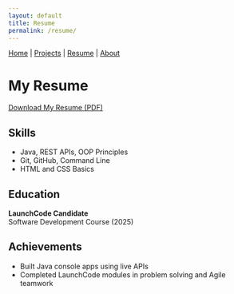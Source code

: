 ```yaml
---
layout: default
title: Resume
permalink: /resume/
---
```

[Home](/) | [Projects](/projects/) | [Resume](/resume/) | [About](/about/)

# My Resume

[Download My Resume (PDF)](/resume.pdf)

## Skills
- Java, REST APIs, OOP Principles
- Git, GitHub, Command Line
- HTML and CSS Basics

## Education
**LaunchCode Candidate**  
Software Development Course (2025)

## Achievements
- Built Java console apps using live APIs
- Completed LaunchCode modules in problem solving and Agile teamwork



